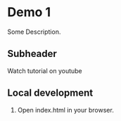 # Demo 1

Some Description.

## Subheader

Watch tutorial on youtube

## Local development

1. Open index.html in your browser.
